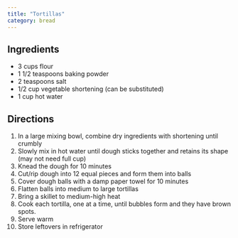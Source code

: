 ```yaml
---
title: "Tortillas"
category: bread
---
```


## Ingredients

- 3 cups flour
- 1 1/2 teaspoons baking powder
- 2 teaspoons salt
- 1/2 cup vegetable shortening (can be substituted)
- 1 cup hot water

## Directions

1. In a large mixing bowl, combine dry ingredients with shortening until crumbly
2. Slowly mix in hot water until dough sticks together and retains its shape (may not need full cup)
3. Knead the dough for 10 minutes
4. Cut/rip dough into 12 equal pieces and form them into balls
5. Cover dough balls with a damp paper towel for 10 minutes
6. Flatten balls into medium to large tortillas
7. Bring a skillet to medium-high heat
8. Cook each tortilla, one at a time, until bubbles form and they have brown spots.
9. Serve warm
10. Store leftovers in refrigerator
